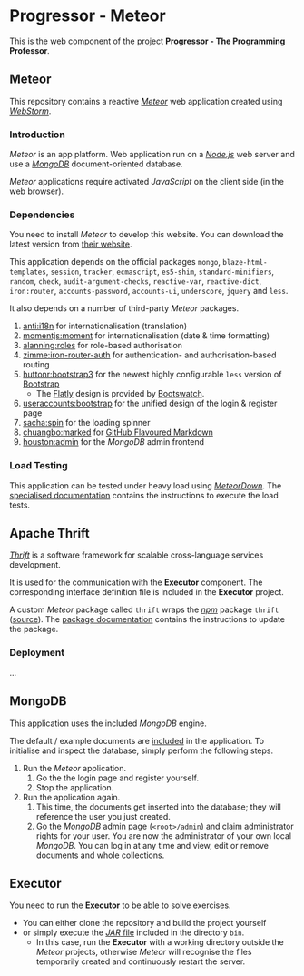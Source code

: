 # Progressor - Meteor

This is the web component of the project **Progressor - The Programming Professor**.

## Meteor

This repository contains a reactive [*Meteor*](https://www.meteor.com/) web application created using [*WebStorm*](https://www.jetbrains.com/webstorm/).

### Introduction

*Meteor* is an app platform.
Web application run on a [*Node.js*](https://nodejs.org/) web server and use a [*MongoDB*](https://www.mongodb.org/) document-oriented database.

*Meteor* applications require activated *JavaScript* on the client side (in the web browser).

### Dependencies

You need to install *Meteor* to develop this website.
You can download the latest version from [their website](https://www.meteor.com/install).

This application depends on the official packages
`mongo`, `blaze-html-templates`, `session`, `tracker`, `ecmascript`, `es5-shim`, `standard-minifiers`,
`random`, `check`, `audit-argument-checks`, `reactive-var`, `reactive-dict`, `iron:router`,
`accounts-password`, `accounts-ui`, `underscore`, `jquery` and `less`.

It also depends on a number of third-party *Meteor* packages.

1. [anti:i18n](https://atmospherejs.com/anti/i18n)
   for internationalisation (translation)
2. [momentjs:moment](https://atmospherejs.com/momentjs/moment)
   for internationalisation (date & time formatting)
3. [alanning:roles](https://atmospherejs.com/alanning/roles)
   for role-based authorisation
4. [zimme:iron-router-auth](https://atmospherejs.com/zimme/iron-router-auth)
   for authentication- and authorisation-based routing
5. [huttonr:bootstrap3](https://atmospherejs.com/huttonr/bootstrap3)
   for the newest highly configurable `less` version of [Bootstrap](http://getbootstrap.com/)
   * The [Flatly](http://bootswatch.com/flatly/) design is provided by [Bootswatch](http://bootswatch.com/).
6. [useraccounts:bootstrap](https://atmospherejs.com/useraccounts/bootstrap)
   for the unified design of the login & register page
7. [sacha:spin](https://atmospherejs.com/sacha/spin)
   for the loading spinner
8. [chuangbo:marked](https://atmospherejs.com/chuangbo/marked)
   for [GitHub Flavoured Markdown](https://guides.github.com/features/mastering-markdown/)
9. [houston:admin](https://atmospherejs.com/houston/admin)
   for the *MongoDB* admin frontend

### Load Testing

This application can be tested under heavy load using [*MeteorDown*](https://github.com/meteorhacks/meteor-down).
The [specialised documentation](.meteor-down/README.md) contains the instructions to execute the load tests.

## Apache Thrift

[*Thrift*](https://thrift.apache.org/) is a software framework for scalable cross-language services development.

It is used for the communication with the **Executor** component.
The corresponding interface definition file is included in the **Executor** project.

A custom *Meteor* package called `thrift` wraps the [*npm*](https://www.npmjs.com/) package `thrift` ([source](https://www.npmjs.com/package/thrift)).
The [package documentation](packages/thrift/README.md) contains the instructions to update the package.

### Deployment

...

## MongoDB

This application uses the included *MongoDB* engine.

The default / example documents are [included](server/example-data.js) in the application.
To initialise and inspect the database, simply perform the following steps.

1. Run the *Meteor* application.
   1. Go the the login page and register yourself.
   2. Stop the application.
2. Run the application again.
   1. This time, the documents get inserted into the database;
      they will reference the user you just created.
   2. Go the *MongoDB* admin page (`<root>/admin`) and claim administrator rights for your user.
      You are now the administrator of your own local *MongoDB*.
      You can log in at any time and view, edit or remove documents and whole collections.

## Executor

You need to run the **Executor** to be able to solve exercises.

* You can either clone the repository and build the project yourself
* or simply execute the [*JAR* file](bin/ProgressorExecutor.jar) included in the directory `bin`.
  * In this case, run the **Executor** with a working directory outside the *Meteor* projects,
    otherwise *Meteor* will recognise the files temporarily created and continuously restart the server.
